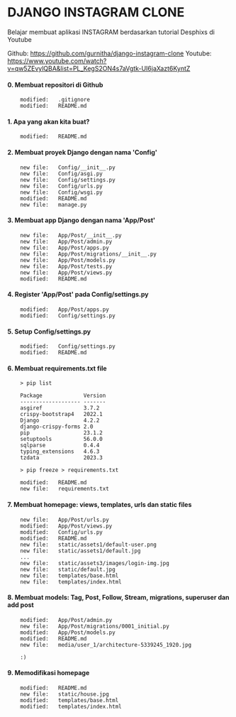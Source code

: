 # DJANGO INSTAGRAM CLONE
Belajar membuat aplikasi INSTAGRAM berdasarkan tutorial Desphixs di Youtube

Github: https://github.com/gurnitha/django-instagram-clone
Youtube: https://www.youtube.com/watch?v=qw5ZEvylQBA&list=PL_KegS2ON4s7aVgtk-UI6jaXazt6KyntZ


#### 0. Membuat repositori di Github

        modified:   .gitignore
        modified:   README.md


#### 1. Apa yang akan kita buat?

        modified:   README.md


#### 2. Membuat proyek Django dengan nama 'Config'

        new file:   Config/__init__.py
        new file:   Config/asgi.py
        new file:   Config/settings.py
        new file:   Config/urls.py
        new file:   Config/wsgi.py
        modified:   README.md
        new file:   manage.py


#### 3. Membuat app Django dengan nama 'App/Post'

        new file:   App/Post/__init__.py
        new file:   App/Post/admin.py
        new file:   App/Post/apps.py
        new file:   App/Post/migrations/__init__.py
        new file:   App/Post/models.py
        new file:   App/Post/tests.py
        new file:   App/Post/views.py
        modified:   README.md


#### 4. Register 'App/Post' pada Config/settings.py

        modified:   App/Post/apps.py
        modified:   Config/settings.py


#### 5. Setup Config/settings.py

        modified:   Config/settings.py
        modified:   README.md


#### 6. Membuat requirements.txt file

        > pip list

        Package             Version
		------------------- -------
		asgiref             3.7.2
		crispy-bootstrap4   2022.1
		Django              4.2.2
		django-crispy-forms 2.0
		pip                 23.1.2
		setuptools          56.0.0
		sqlparse            0.4.4
		typing_extensions   4.6.3
		tzdata              2023.3

		> pip freeze > requirements.txt

        modified:   README.md
        new file:   requirements.txt


#### 7. Membuat homepage: views, templates, urls dan static files

        new file:   App/Post/urls.py
        modified:   App/Post/views.py
        modified:   Config/urls.py
        modified:   README.md
        new file:   static/assets1/default-user.png
        new file:   static/assets1/default.jpg
        ...
        new file:   static/assets3/images/login-img.jpg
        new file:   static/default.jpg
        new file:   templates/base.html
        new file:   templates/index.html


#### 8. Membuat models: Tag, Post, Follow, Stream, migrations, superuser dan add post

        modified:   App/Post/admin.py
        new file:   App/Post/migrations/0001_initial.py
        modified:   App/Post/models.py
        modified:   README.md
        new file:   media/user_1/architecture-5339245_1920.jpg

        :)


#### 9. Memodifikasi homepage

        modified:   README.md
        new file:   static/house.jpg
        modified:   templates/base.html
        modified:   templates/index.html